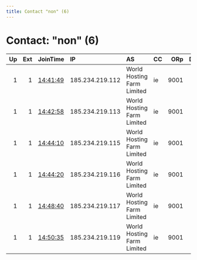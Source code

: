 ```yaml
---
title: Contact "non" (6)
---
```


# Contact: "non" (6)

|   Up |   Ext | JoinTime                                                                                            | IP              | AS                         | CC   |   ORp |   Dirp | OS    | Version   | Nickname   |   eFamMembers |
|-----:|------:|:----------------------------------------------------------------------------------------------------|:----------------|:---------------------------|:-----|------:|-------:|:------|:----------|:-----------|--------------:|
|    1 |     1 | [14:41:49](https://metrics.torproject.org/rs.html#details/80899556C5DA34C9022AA35C0088DD4D69ABACC3) | 185.234.219.112 | World Hosting Farm Limited | ie   |  9001 |     80 | Linux | 0.3.5.8   | barlow     |             1 |
|    1 |     1 | [14:42:58](https://metrics.torproject.org/rs.html#details/E028FFA9717671A021634DFB9C8B23106750CB1E) | 185.234.219.113 | World Hosting Farm Limited | ie   |  9001 |     80 | Linux | 0.3.5.8   | parker     |             1 |
|    1 |     1 | [14:44:10](https://metrics.torproject.org/rs.html#details/31918946576B2B16447AB3BA2EB05C3446123D25) | 185.234.219.115 | World Hosting Farm Limited | ie   |  9001 |     80 | Linux | 0.3.5.8   | sweet      |             1 |
|    1 |     1 | [14:44:20](https://metrics.torproject.org/rs.html#details/D9B27126E6CCAFC1155401A51901CF70CE7BD361) | 185.234.219.116 | World Hosting Farm Limited | ie   |  9001 |     80 | Linux | 0.3.5.8   | jenna      |             1 |
|    1 |     1 | [14:48:40](https://metrics.torproject.org/rs.html#details/B6875D0B92B511F1387302EFB53122DB3311BFFC) | 185.234.219.117 | World Hosting Farm Limited | ie   |  9001 |     80 | Linux | 0.3.5.8   | kangaroo   |             1 |
|    1 |     1 | [14:50:35](https://metrics.torproject.org/rs.html#details/1C7E741DF4158BC98020B31155687942556F72D8) | 185.234.219.119 | World Hosting Farm Limited | ie   |  9001 |     80 | Linux | 0.3.5.8   | anney      |             1 |
